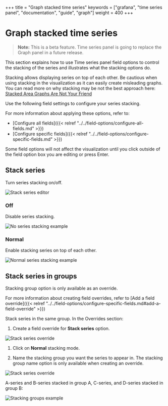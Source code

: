 +++
title = "Graph stacked time series"
keywords = ["grafana", "time series panel", "documentation", "guide", "graph"]
weight = 400
+++

# Graph stacked time series

> **Note:** This is a beta feature. Time series panel is going to replace the Graph panel in a future release.

This section explains how to use Time series panel field options to control the stacking of the series and illustrates what the stacking options do.

Stacking allows displaying series on top of each other. Be cautious when using stacking in the visualization as it can easily create misleading graphs. You can read more on why stacking may be not the best approach here: [Stacked Area Graphs Are Not Your Friend](https://everydayanalytics.ca/2014/08/stacked-area-graphs-are-not-your-friend.html) 

Use the following field settings to configure your series stacking.

For more information about applying these options, refer to:

- [Configure all fields]({{< relref "../../field-options/configure-all-fields.md" >}})
- [Configure specific fields]({{< relref "../../field-options/configure-specific-fields.md" >}})

Some field options will not affect the visualization until you click outside of the field option box you are editing or press Enter.

## Stack series

Turn series stacking on/off.

![Stack series editor](/img/docs/time-series-panel/stack-series-editor-8-0.png)

### Off

Disable series stacking.

![No series stacking example](/img/docs/time-series-panel/stacking-off-8-0.png)

### Normal

Enable stacking series on top of each other.

![Normal series stacking example](/img/docs/time-series-panel/stacking-normal-8-0.png)

## Stack series in groups

Stacking group option is only available as an override.

For more information about creating field overrides, refer to [Add a field override]({{< relref "../../field-options/configure-specific-fields.md#add-a-field-override" >}}) 

Stack series in the same group. In the Overrides section:

1. Create a field override for **Stack series** option.

![Stack series override](/img/docs/time-series-panel/stacking-override-default-8-0.png)

1. Click on **Normal** stacking mode.
   
1. Name the stacking group you want the series to appear in. The stacking group name option is only available when creating an override.

![Stack series override](/img/docs/time-series-panel/stack-series-override-editor-8-0)

A-series and B-series stacked in group A, C-series, and D-series stacked in group B:

![Stacking groups example](/img/docs/time-series-panel/stack-series-groups-8-0.png)
